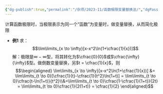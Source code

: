 ```yaml
---
{"dg-publish":true,"permalink":"/杂项/2023-11/函数极限变量替换法/","dgPassFrontmatter":true}
---
```


计算函数极限时，当极限表示为同一个“函数”为变量时，做变量替换，从而简化极限
- **例1**
	求：
	$$\lim\limits_{x \to \infty}[x-x^2\ln(1+\cfrac{1}{x})]$$
	解：极限是$\infty - \infty$型，将其转化为$\cfrac{0}{0}$或$\cfrac{\infty}{\infty}$型。做倒数变量替换，另$t = \cfrac{1}{x}$，则
	$$\begin{aligned} \lim\limits_{x \to \infty}[x-x^2\ln(1+\cfrac{1}{x})] &= \lim\limits_{t \to 0}[\cfrac{1}{t}-\cfrac{1}{t^2}\ln(1+t)] = \lim\limits_{t \to 0}\cfrac{t-\ln(1+t)}{t^2}\\&=\lim\limits_{t \to 0}\cfrac{1-\cfrac{1}{1+t}}{2t} = \lim\limits_{t \to 0}\cfrac{1}{2(1+t)} = \cfrac{1}{2} \end{aligned}$$